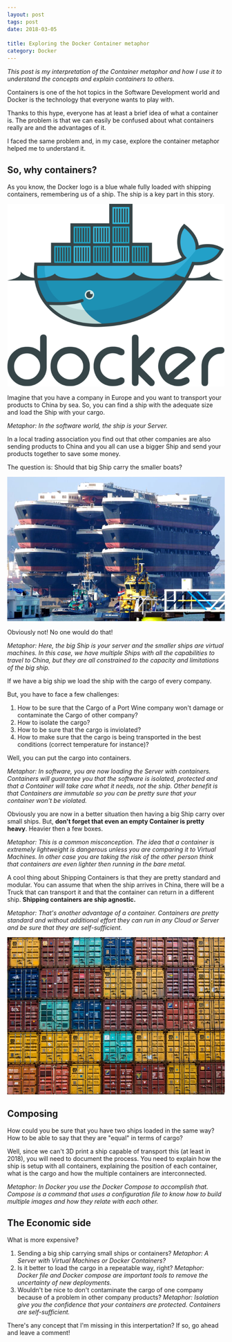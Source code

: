 ```yaml
---
layout: post
tags: post
date: 2018-03-05

title: Exploring the Docker Container metaphor
category: Docker
---
```


_This post is my interpretation of the Container metaphor and how I use it to understand the concepts and explain containers to others._

Containers is one of the hot topics in the Software Development world and Docker is the technology that everyone wants to play with.

Thanks to this hype, everyone has at least a brief idea of what a container is. The problem is that we can easily be confused about what containers really are and the advantages of it.

I faced the same problem and, in my case, explore the container metaphor helped me to understand it.

## So, why containers?

As you know, the Docker logo is a blue whale fully loaded with shipping containers, remembering us of a ship. The ship is a key part in this story.

[![Docker](/images/exploring-the-docker-container-metaphor-docker.png)](https://docker.com/)

Imagine that you have a company in Europe and you want to transport your products to China by sea. So, you can find a ship with the adequate size and load the Ship with your cargo.

_Metaphor: In the software world, the ship is your Server._

In a local trading association you find out that other companies are also sending products to China and you all can use a bigger Ship and send your products together to save some money.

The question is: Should that big Ship carry the smaller boats?

![Ship of Ships](/images/exploring-the-docker-container-metaphor-ship-of-ships.png)

Obviously not! No one would do that!

_Metaphor: Here, the big Ship is your server and the smaller ships are virtual machines. In this case, we have multiple Ships with all the capabilities to travel to China, but they are all constrained to the capacity and limitations of the big ship._

If we have a big ship we load the ship with the cargo of every company.

But, you have to face a few challenges:

1. How to be sure that the Cargo of a Port Wine company won't damage or contaminate the Cargo of other company?
2. How to isolate the cargo?
3. How to be sure that the cargo is inviolated?
4. How to make sure that the cargo is being transported in the best conditions (correct temperature for instance)?

Well, you can put the cargo into containers.

_Metaphor: In software, you are now loading the Server with containers. Containers will guarantee you that the software is isolated, protected and that a Container will take care what it needs, not the ship. Other benefit is that Containers are immutable so you can be pretty sure that your container won't be violated._

Obviously you are now in a better situation then having a big Ship carry over small ships. But, **don't forget that even an empty Container is pretty heavy**. Heavier then a few boxes.

_Metaphor: This is a common misconception. The idea that a container is extremely lightweight is dangerous unless you are comparing it to Virtual Machines. In other case you are taking the risk of the other person think that containers are even lighter then running in the bare metal._

A cool thing about Shipping Containers is that they are pretty standard and modular. You can assume that when the ship arrives in China, there will be a Truck that can transport it and that the container can return in a different ship. **Shipping containers are ship agnostic.**

_Metaphor: That's another advantage of a container. Containers are pretty standard and without additional effort they can run in any Cloud or Server and be sure that they are self-sufficient._

[![Containers](/images/exploring-the-docker-container-metaphor-containers.jpg)](https://unsplash.com/photos/uBe2mknURG4)

## Composing

How could you be sure that you have two ships loaded in the same way? How to be able to say that they are "equal" in terms of cargo?

Well, since we can't 3D print a ship capable of transport this (at least in 2018), you will need to document the process. You need to explain how the ship is setup with all containers, explaining the position of each container, what is the cargo and how the multiple containers are interconnected.

_Metaphor: In Docker you use the Docker Compose to accomplish that. Compose is a command that uses a configuration file to know how to build multiple images and how they relate with each other._

## The Economic side

What is more expensive?

1. Sending a big ship carrying small ships or containers?
   _Metaphor: A Server with Virtual Machines or Docker Containers?_
2. Is it better to load the cargo in a repeatable way, right? _Metaphor: Docker file and Docker compose are important tools to remove the uncertainty of new deployments._
3. Wouldn't be nice to don't contaminate the cargo of one company because of a problem in other company products? _Metaphor: Isolation give you the confidence that your containers are protected. Containers are self-sufficient._

There's any concept that I'm missing in this interpertation? If so, go ahead and leave a comment!
